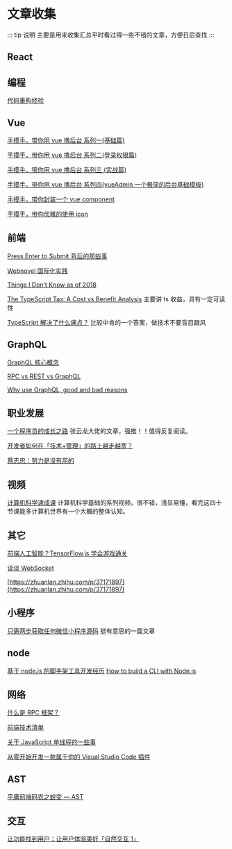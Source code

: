 # 文章收集

::: tip 说明
主要是用来收集汇总平时看过得一些不错的文章，方便日后查找
:::

## React

## 编程

[代码重构经验](https://panjiachen.github.io/awesome-bookmarks/article/coding.html)

## Vue
[手摸手，带你用 vue 撸后台 系列一(基础篇)](https://juejin.im/post/59097cd7a22b9d0065fb61d2)

[手摸手，带你用 vue 撸后台 系列二(登录权限篇)](https://juejin.im/post/591aa14f570c35006961acac)

[手摸手，带你用 vue 撸后台 系列三 (实战篇)](https://juejin.im/post/593121aa0ce4630057f70d35)

[手摸手，带你用 vue 撸后台 系列四(vueAdmin 一个极简的后台基础模板)](https://juejin.im/post/595b4d776fb9a06bbe7dba56)

[手摸手，带你封装一个 vue component](https://segmentfault.com/a/1190000009090836)

[手摸手，带你优雅的使用 icon](https://juejin.im/post/59bb864b5188257e7a427c09)

## 前端

[Press Enter to Submit 背后的那些事](http://david-chen-blog.logdown.com/posts/177766-how-forms-submit-when-pressing-enter)

[Webnovel 国际化实践](https://juejin.im/post/5c24a09d5188252a9412fabf)

[Things I Don’t Know as of 2018](https://overreacted.io/things-i-dont-know-as-of-2018/)

[The TypeScript Tax: A Cost vs Benefit Analysis](medium.com/javascript-scene/the-typescript-tax-132ff4cb175b) 主要讲 ts 收益，具有一定可读性

[TypeScript 解决了什么痛点？](https://www.zhihu.com/question/308844713/answer/594169638) 比较中肯的一个答案，做技术不要盲目跟风

## GraphQL

[GraphQL 核心概念](https://segmentfault.com/a/1190000014131950)

[RPC vs REST vs GraphQL](https://segmentfault.com/a/1190000013961872)

[Why use GraphQL, good and bad reasons](https://honest.engineering/posts/why-use-graphql-good-and-bad-reasons)

## 职业发展

[一个程序员的成长之路](https://github.com/fouber/blog/issues/41) 张云龙大佬的文章，强推！！值得反复阅读。

[开发者如何在「技术+管理」的路上越走越宽？](https://zhuanlan.zhihu.com/p/36018203)

[蔡志忠：努力是没有用的](https://www.yuque.com/book-academy/share/shp7tu)

## 视频

[计算机科学速成课](https://www.bilibili.com/video/av21376839) 计算机科学基础的系列视频，很不错，浅显易懂，看完这四十节课能多计算机世界有一个大概的整体认知。

## 其它

[前端人工智能？TensorFlow.js 学会游戏通关](https://zhuanlan.zhihu.com/p/35451395)

[谈谈 WebSocket ](https://halfrost.com/websocket/)

[https://zhuanlan.zhihu.com/p/37171897](https://zhuanlan.zhihu.com/p/37171897)

## 小程序

[只需两步获取任何微信小程序源码](https://juejin.im/post/5b0e431f51882515497d979f?utm_source=花裤衩) 挺有意思的一篇文章

## node

[基于 node.js 的脚手架工具开发经历](https://juejin.im/post/5a31d210f265da431a43330e)
[How to build a CLI with Node.js](https://www.twilio.com/blog/how-to-build-a-cli-with-node-js)

## 网络

[什么是 RPC 框架？](https://www.zhihu.com/question/25536695)

[前端技术清单](https://github.com/alienzhou/frontend-tech-list)

[关于 JavaScript 单线程的一些事](https://github.com/JChehe/blog/blob/master/posts/%E5%85%B3%E4%BA%8EJavaScript%E5%8D%95%E7%BA%BF%E7%A8%8B%E7%9A%84%E4%B8%80%E4%BA%9B%E4%BA%8B.md)

[从零开始开发一款属于你的 Visual Studio Code 插件](https://www.microsoft.com/china/events/video_316)

## AST

[平庸前端码农之蜕变 — AST](https://github.com/CodeLittlePrince/blog/issues/19)

## 交互

[让功能找到用户；让用户体验美好「自然交互 1」](https://zhuanlan.zhihu.com/p/41952711)
